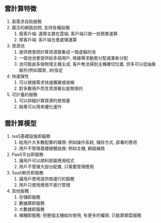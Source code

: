 ## 雲計算特徵
1. 案需求自助服務
2. 廣泛的網路訪問, 支持各種設備
    1. 瘦客戶端: 運算主要在雲端, 客戶端只做一些簡單運算
    2. 厚客戶端: 客戶端也會處理運算
3. 資源池
    1. 提供商會把計算資源匯集成一個虛擬的池
    2. 一個池池會提供給多個用戶, 根據需求動態分配或重新分配
    3. 池可能由多個物理主機主成, 客戶無法得到主機確切位置, 但多可以從抽象級別(例如國家, 洲)指定
4. 快速彈性 
    1. 可以根據需求快速擴展或收縮
    2. 對多數用戶而言資源看似是無限的
5. 可計量的服務
    1. 可以詳細計算資源的使用量
    2. 結果可以用來優化運作

## 雲計算模型
1. IaaS基礎設施即服務
    1. 給用戶大多數配置的權限: 例如操作系統, 儲存方式, 部署的應用 
    2. 用戶不管理基礎硬體設施: 例如主機, 網路線路
2. PaaS平台即服務
    1. 讓用戶可以順利部屬應用程式
    2. 用戶不管理大部分配置, 只需要管理應用
3. SaaS軟件即服務
    1. 讓用戶使用提供商運行的服務
    2. 用戶只使用應用不進行管理
4. 其他服務
    1. 存儲即服務
    2. 數據庫即服務
    3. 大數據即服務
    4. 裸機即服務: 把整個主機給你使用, 有更多的權限. 只能算類雲服務